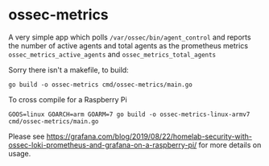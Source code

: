 # ossec-metrics

A very simple app which polls `/var/ossec/bin/agent_control` and reports the number of active agents and total agents as the prometheus metrics `ossec_metrics_active_agents` and `ossec_metrics_total_agents`

Sorry there isn't a makefile, to build:

```shell
go build -o ossec-metrics cmd/ossec-metrics/main.go
```

To cross compile for a Raspberry Pi

```shell
GOOS=linux GOARCH=arm GOARM=7 go build -o ossec-metrics-linux-armv7 cmd/ossec-metrics/main.go
```

Please see https://grafana.com/blog/2019/08/22/homelab-security-with-ossec-loki-prometheus-and-grafana-on-a-raspberry-pi/ for more details on usage.
